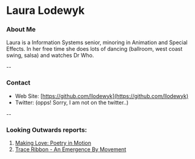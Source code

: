 # Laura Lodewyk

### About Me

Laura is a Information Systems senior, minoring in Animation and Special Effects. In her free time she does lots of dancing (ballroom, west coast swing, salsa) and watches Dr Who.

--
### Contact

* Web Site: [https://github.com/llodewyk](https://github.com/llodewyk)
* Twitter: (opps! Sorry, I am not on the twitter..)


--
### Looking Outwards reports: 

1. [Making Love: Poetry in Motion](looking-outwards-01.md)
1. [Trace Ribbon - An Emergence By Movement](looking-outwards-02.md) 